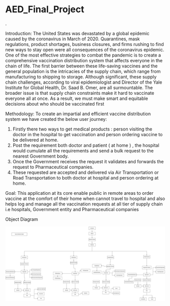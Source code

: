 # AED_Final_Project
.

Introduction: 
The United States was devastated by a global epidemic caused by the coronavirus in March of 2020. 
Quarantines, mask regulations, product shortages, business closures, and firms rushing to find new ways to stay open were all consequences of the coronavirus epidemic.
One of the most effective strategies to combat the pandemic is to create a comprehensive vaccination distribution system that affects everyone in the chain of life.
The first barrier between these life-saving vaccines and the general population is the intricacies of the supply chain, which range from manufacturing to shipping to storage.
Although significant, these supply chain challenges, according to viral epidemiologist and Director of the Yale Institute for Global Health, Dr. Saad B. Omer, are all surmountable.
The broader issue is that supply chain constraints make it hard to vaccinate everyone all at once. As a result, we must make smart and equitable decisions about who should be vaccinated first

Methodology:
To create an impartial and efficient vaccine distribution system we have created the below user journey:
1. Firstly there two ways to get medical products : person visiting the doctor in the hospital to get vaccination and person ordering vaccine to be delivered at home.
2. Post the requirement both doctor and patient ( at home ) , the hospital would cumulate all the requirements and send a bulk request to the nearest Government body.
3. Once the Government receives the request it validates and forwards the request to Pharmaceutical companies. 
4. These requested are accepted and delivered via Air Transportation or Road Transportation to both doctor at hospital and person ordering at home.

Goal:
This application at its core enable public in remote areas to order vaccine at the comfort of their home when cannot travel to hospital and also helps log and manage all the vaccination requests at all tier of supply chain i.e hospitals, Government entity and Pharmaceutical companies


Object Diagram


![image](/VDS_ObjectDiagram.jpg?raw=true)

